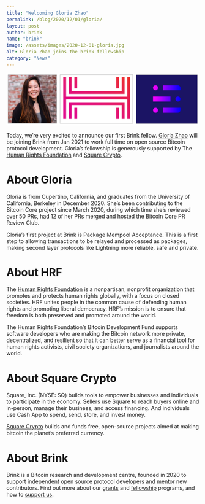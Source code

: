 ```yaml
---
title: "Welcoming Gloria Zhao"
permalink: /blog/2020/12/01/gloria/
layout: post
author: brink
name: "brink"
image: /assets/images/2020-12-01-gloria.jpg
alt: Gloria Zhao joins the brink fellowship
category: "News"
---
```


<img src="/assets/images/gloria-brink.png" alt="Gloria Zhao joins brink">

Today, we’re very excited to announce our first Brink fellow. [Gloria
Zhao][glozow] will be joining Brink from Jan 2021 to work full time on open
source Bitcoin protocol development. Gloria’s fellowship is generously
supported by The [Human Rights Foundation][hrf] and [Square Crypto][].

# About Gloria

Gloria is from Cupertino, California, and graduates from the University of
California, Berkeley in December 2020. She’s been contributing to the Bitcoin
Core project since March 2020, during which time she’s reviewed over 50 PRs,
had 12 of her PRs merged and hosted the Bitcoin Core PR Review Club.

Gloria’s first project at Brink is Package Mempool Acceptance. This is a first
step to allowing transactions to be relayed and processed as packages, making
second layer protocols like Lightning more reliable, safe and private.

# About HRF

The [Human Rights Foundation][hrf] is a nonpartisan, nonprofit organization that
promotes and protects human rights globally, with a focus on closed societies.
HRF unites people in the common cause of defending human rights and promoting
liberal democracy. HRF’s mission is to ensure that freedom is both preserved
and promoted around the world.

The Human Rights Foundation’s Bitcoin Development Fund supports software
developers who are making the Bitcoin network more private, decentralized, and
resilient so that it can better serve as a financial tool for human rights
activists, civil society organizations, and journalists around the world.

# About Square Crypto

Square, Inc. (NYSE: SQ) builds tools to empower businesses and individuals to
participate in the economy. Sellers use Square to reach buyers online and
in-person, manage their business, and access financing. And individuals use
Cash App to spend, send, store, and invest money.

[Square Crypto][square crypto] builds and funds free, open-source projects
aimed at making bitcoin the planet’s preferred currency.

# About Brink

Brink is a Bitcoin research and development centre, founded in 2020 to support
independent open source protocol developers and mentor new contributors. Find
out more about our [grants][] and [fellowship][] programs, and how to [support
us][].

[glozow]: https://github.com/glozow
[hrf]: https://hrf.org/
[square crypto]: https://squarecrypto.org/
[grants]: /programs#grants
[fellowship]: /programs#fellowship
[support us]: /donors
